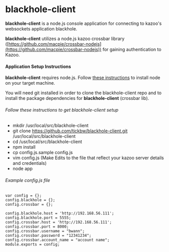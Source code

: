 blackhole-client
================

**blackhole-client** is a node.js console application for connecting to kazoo's websockets application blackhole. 

**blackhole-client** utilizes a node.js kazoo crossbar library ([https://github.com/macpie/crossbar-nodejs](https://github.com/macpie/crossbar-nodejs)) for gaining authentication to Kazoo.

#### Application Setup Instructions
**blackhole-client** requires node.js.  Follow [these instructions](https://github.com/joyent/node/wiki/Installing-Node.js-via-package-manager) to install node on your target machine.

You will need git installed in order to clone the blackhole-client repo and to install the package dependencies for **blackhole-client** (crossbar lib).

###### Follow these instructions to get blackhole-client setup

* mkdir /usr/local/src/blackhole-client
* git clone https://github.com/tickbw/blackhole-client.git /usr/local/src/blackhole-client
* cd /usr/local/src/blackhole-client
* npm install
* cp config.js.sample config.js
* vim config.js (Make Edits to the file that reflect your kazoo server details and credentials)
* node app

###### Example config.js file

    var config = {};  
    config.blackhole = {};  
    config.crossbar = {};  
    
    config.blackhole.host = 'http://192.168.56.111';  
    config.blackhole.port = 5555;  
    config.crossbar.host = 'http://192.168.56.111';  
    config.crossbar.port = 8000;  
    config.crossbar.username = "bwann";  
    config.crossbar.password = "12341234";  
    config.crossbar.account_name = "account name";  
    module.exports = config;
